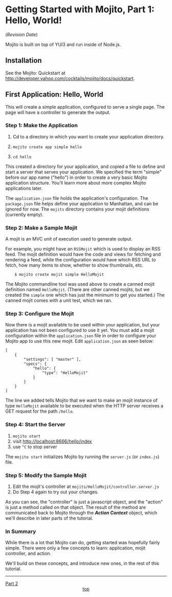 
# Getting Started with Mojito, Part 1: Hello, World!

<div id="top"></div>

($Revision$ $Date$)

Mojito is built on top of YUI3 and run inside of Node.js.

## Installation

See the Mojito: Quickstart at http://developer.yahoo.com/cocktails/mojito/docs/quickstart.

## First Application:  Hello, World

This will create a simple application, configured to serve a single page. The page will have a controller to generate the output.

### Step 1:  Make the Application

   1. Cd to a directory in which you want to create your application directory.

   1. `mojito create app simple hello`

   1. `cd hello`

This created a directory for your application, and copied a file to define and start a server that serves your application. We specified the term "simple" before our app name ("hello") in order to create a very basic Mojito application structure. You'll learn more about more complex Mojito applications later.

The `application.json` file holds the application's configuration.
The `package.json` file helps define your application to Manhattan, and can be ignored for now.
The `mojits` directory contains your mojit definitions (currently empty).

### Step 2:  Make a Sample Mojit

A mojit is an MVC unit of execution used to generate output.

For example, you might have an `RSSMojit` which is used to display an RSS feed.
The mojit definition would have the code and views for fetching and rendering a feed, while the configuration would have which RSS URL to fetch, how many items to show, whether to show thumbnails, etc.

        $ mojito create mojit simple HelloMojit

The Mojito commandline tool was used above to create a canned mojit definition named `HelloMojit`. (There are other canned mojits, but we created the `simple` one which has just the minimum to get you started.) The canned mojit comes with a unit test, which we ran.


### Step 3: Configure the Mojit

Now there is a mojit available to be used within your application, but your application has not been configured to use it yet. You must add a mojit configuration within the `application.json` file in order to configure your Mojito app to use this new mojit. Edit `application.json` as seen below:

    [
        {
            "settings": [ "master" ],
            "specs": {
                "hello": {
                    "type": "HelloMojit"
                }
            }
        }
    ]


The line we added tells Mojito that we want to make an mojit instance of type `HelloMojit` available to be executed when the HTTP server receives a GET request for the path `/hello`.

### Step 4:  Start the Server

   1. `mojito start`
   1. visit [http://localhost:8666/hello/index](http://localhost:8666/hello/index)
   1. use `^C` to stop server

The `mojito start` initializes Mojito by running the `server.js` (or `index.js`) file.

### Step 5:  Modify the Sample Mojit

   1. Edit the mojit's controller at `mojits/HelloMojit/controller.server.js`
   1. Do Step 4 again to try out your changes.

As you can see, the "controller" is just a javascript object, and the "action" is just a method called on that object. The result of the method are communicated back to Mojito through the _**Action Context**_ object, which we'll describe in later parts of the tutorial.

### In Summary

While there is a lot that Mojito can do, getting started was hopefully fairly simple. There were only a few concepts to learn:  application, mojit controller, and action.

We'll build on these concepts, and introduce new ones, in the rest of this tutorial.

<hr/>
<div class="paginate right"><a href="/tutorials.GettingStarted-Part2">Part 2</a></div>
<div align="center"><a href="#top">top</a></div>
